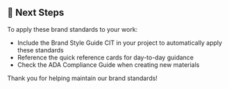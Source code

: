 ## 🚀 Next Steps

To apply these brand standards to your work:

- Include the Brand Style Guide CIT in your project to automatically apply these standards
- Reference the quick reference cards for day-to-day guidance
- Check the ADA Compliance Guide when creating new materials

Thank you for helping maintain our brand standards!